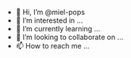- 👋 Hi, I’m @miel-pops
- 👀 I’m interested in ...
- 🌱 I’m currently learning ...
- 💞️ I’m looking to collaborate on ...
- 📫 How to reach me ...

<!---
miel-pops/miel-pops is a ✨ special ✨ repository because its `README.md` (this file) appears on your GitHub profile.
You can click the Preview link to take a look at your changes.
--->
